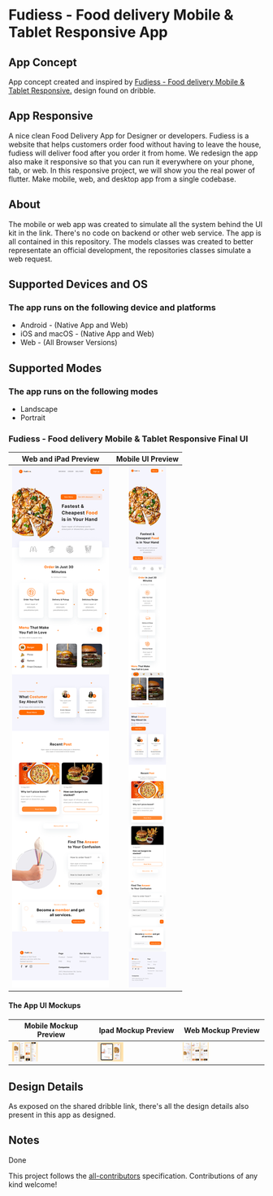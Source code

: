 # Fudiess - Food delivery Mobile & Tablet Responsive App

## App Concept
App concept created and inspired by [Fudiess - Food delivery Mobile & Tablet Responsive.](https://dribbble.com/shots/16539854-Fudiess-Food-delivery-Mobile-Tablet-Responsive) design found on dribble.

## App Responsive
A nice clean Food Delivery App for Designer or developers.
Fudiess is a website that helps customers order food without having to leave the house, fudiess will deliver food after you order it from home.
We redesign the app also make it responsive so that you can run it everywhere on your phone, tab, or web. In this responsive project, we will show you the real power of flutter. Make mobile, web, and desktop app from a single codebase.

## About
The mobile or web app was created to simulate all the system behind the UI kit in the link. There's no code on backend or other web service. The app is all contained in this repository. The models classes was created to better representate an official development, the repositories classes simulate a web request.

## Supported Devices and OS
### The app runs on the following device and platforms
* Android - (Native App and Web)
* iOS and macOS - (Native App and Web)
* Web - (All Browser Versions)

## Supported Modes
### The app runs on the following modes
* Landscape
* Portrait

### Fudiess - Food delivery Mobile & Tablet Responsive Final UI

Web and iPad Preview           |      Mobile UI Preview
:-------------------------:|:-------------------------:
![](screenshots/ipad_version.png)  |  ![](screenshots/mobile_version.png)

#### The App UI Mockups

Mobile Mockup Preview           |      Ipad Mockup Preview           |      Web Mockup Preview
:-------------------------:|:-------------------------:|:-------------------------:
<div style="width: 33%;height: 60%"> ![](screenshots/mobile_mockup.png)</div>  |  <div style="width: 33%;height: 60%"> ![](screenshots/ipad_mockup.png)</div>  |  <div style="width: 33%;height: 60%"> ![](screenshots/web_mockup.png)</div>

## Design Details
As exposed on the shared dribble link, there's all the design details also present in this app as designed.

## Notes
Done

<!-- ALL-CONTRIBUTORS-LIST:END -->

This project follows the [all-contributors](https://github.com/all-contributors/all-contributors) specification. Contributions of any kind welcome!